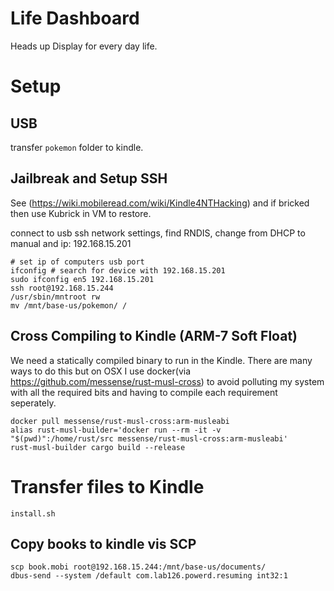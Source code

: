 # Life Dashboard
Heads up Display for every day life.

# Setup

## USB
transfer `pokemon` folder to kindle.

## Jailbreak and Setup SSH
See (https://wiki.mobileread.com/wiki/Kindle4NTHacking) and if bricked then use Kubrick in VM to restore.

connect to usb ssh
network settings, find RNDIS, change from DHCP to manual and ip: 192.168.15.201
```
# set ip of computers usb port
ifconfig # search for device with 192.168.15.201
sudo ifconfig en5 192.168.15.201
ssh root@192.168.15.244
/usr/sbin/mntroot rw
mv /mnt/base-us/pokemon/ /
```

## Cross Compiling to Kindle (ARM-7 Soft Float)
We need a statically compiled binary to run in the Kindle. There are many ways to do this but on OSX I use docker(via https://github.com/messense/rust-musl-cross) to avoid polluting my system with all the required bits and having to compile each requirement seperately.

```
docker pull messense/rust-musl-cross:arm-musleabi
alias rust-musl-builder='docker run --rm -it -v "$(pwd)":/home/rust/src messense/rust-musl-cross:arm-musleabi'
rust-musl-builder cargo build --release
```

# Transfer files to Kindle
```
install.sh
```

## Copy books to kindle vis SCP
```
scp book.mobi root@192.168.15.244:/mnt/base-us/documents/
dbus-send --system /default com.lab126.powerd.resuming int32:1
```
